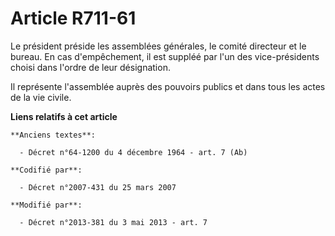 # Article R711-61

Le président préside les assemblées générales, le comité directeur et le bureau.  En cas d'empêchement, il est suppléé par
l'un des vice-présidents choisi dans l'ordre de leur désignation.

Il représente l'assemblée auprès des pouvoirs publics et dans tous les actes de la vie civile.

**Liens relatifs à cet article**

	**Anciens textes**:

	  - Décret n°64-1200 du 4 décembre 1964 - art. 7 (Ab)

	**Codifié par**:

	  - Décret n°2007-431 du 25 mars 2007

	**Modifié par**:

	  - Décret n°2013-381 du 3 mai 2013 - art. 7
